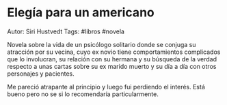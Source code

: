 # Elegía para un americano

Autor: Siri Hustvedt
Tags: #libros #novela 

Novela sobre la vida de un psicólogo solitario donde se conjuga su atracción por su vecina, cuyo ex novio tiene comportamientos complicados que lo involucran, su relación con su hermana y su búsqueda de la verdad respecto a unas cartas sobre su ex marido muerto y su día a día con otros personajes y pacientes.

Me pareció atrapante al principio y luego fui perdiendo el interés. Está bueno pero no se si lo recomendaría particularmente.